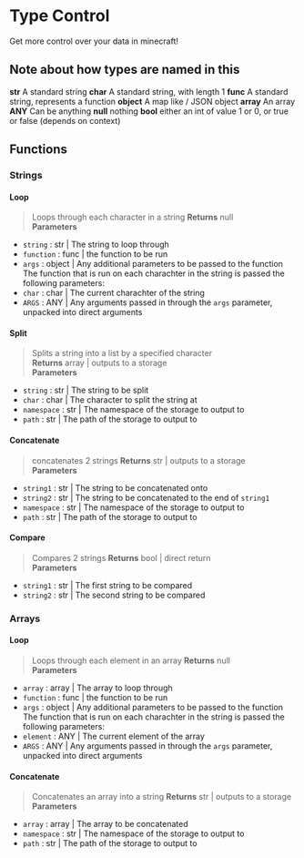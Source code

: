 # Type Control
Get more control over your data in minecraft!  
## Note about how types are named in this  
**str** A standard string
**char** A standard string, with length 1
**func** A standard string, represents a function
**object** A map like / JSON object
**array** An array
**ANY** Can be anything
**null** nothing
**bool** either an int of value 1 or 0, or true or false (depends on context)

## Functions  
### Strings  
#### Loop  
> Loops through each character in a string 
**Returns** null  
**Parameters**  
- `string` : str | The string to loop through  
- `function` : func | the function to be run  
- `args` : object | Any additional parameters to be passed to the function  
The function that is run on each charachter in the string is passed the following parameters:  
- `char` : char | The current charachter of the string  
- `ARGS` : ANY | Any arguments passed in through the `args` parameter, unpacked into direct arguments  
#### Split  
> Splits a string into a list by a specified character  
**Returns** array | outputs to a storage  
**Parameters**  
- `string` : str | The string to be split  
- `char` : char | The character to split the string at  
- `namespace` : str | The namespace of the storage to output to  
- `path` : str | The path of the storage to output to
#### Concatenate
> concatenates 2 strings
**Returns** str | outputs to a storage  
**Parameters**
- `string1` : str | The string to be concatenated onto
- `string2` : str | The string to be concatenated to the end of `string1`
- `namespace` : str | The namespace of the storage to output to  
- `path` : str | The path of the storage to output to
#### Compare
> Compares 2 strings
**Returns** bool | direct return  
**Parameters**
- `string1` : str | The first string to be compared
- `string2` : str | The second string to be compared
### Arrays  
#### Loop  
> Loops through each element in an array
**Returns** null  
**Parameters**  
- `array` : array | The array to loop through  
- `function` : func | the function to be run  
- `args` : object | Any additional parameters to be passed to the function  
The function that is run on each charachter in the string is passed the following parameters:  
- `element` : ANY | The current element of the array 
- `ARGS` : ANY | Any arguments passed in through the `args` parameter, unpacked into direct arguments  
#### Concatenate
> Concatenates an array into a string
**Returns** str | outputs to a storage  
**Parameters**
- `array` : array | The array to be concatenated
- `namespace` : str | The namespace of the storage to output to  
- `path` : str | The path of the storage to output to  
